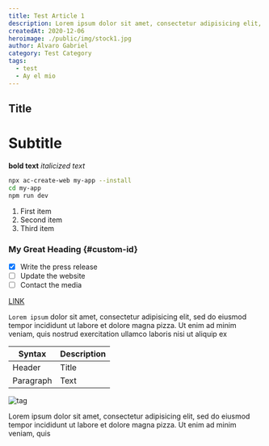 ```yaml
---
title: Test Article 1
description: Lorem ipsum dolor sit amet, consectetur adipisicing elit, sed do eiusmod tempor sed do eiusmod tempor incididunt
createdAt: 2020-12-06
heroimage: ./public/img/stock1.jpg
author: Alvaro Gabriel
category: Test Category
tags:
  - test
  - Ay el mio
---
```


## Title
# Subtitle
**bold text** *italicized text*

```sh
npx ac-create-web my-app --install
cd my-app
npm run dev
```

1. First item
2. Second item
3. Third item

### My Great Heading {#custom-id}

- [x] Write the press release
- [ ] Update the website
- [ ] Contact the media

[LINK](https://www.example.com)

`Lorem ipsum` dolor sit amet, consectetur adipisicing elit, sed do eiusmod tempor incididunt ut labore et dolore magna pizza. Ut enim ad minim veniam, quis nostrud exercitation ullamco laboris nisi ut aliquip ex

| Syntax | Description |
| ----------- | ----------- |
| Header | Title |
| Paragraph | Text 

![tag](./public/img/stock1.jpg)

Lorem ipsum dolor sit amet, consectetur adipisicing elit, sed do eiusmod tempor incididunt ut labore et dolore magna pizza. Ut enim ad minim veniam, quis 
